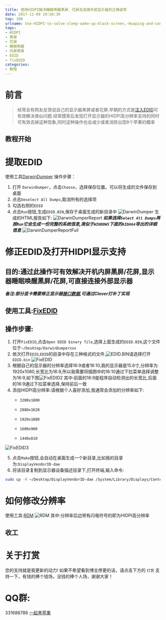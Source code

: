 ```yaml
---
title: 使用HIDPI解决睡眠唤醒黑屏、花屏及连接外部显示器的正确姿势
date: 2017-11-09 19:50:39
top: 100
urlname: Use-HIDPI-to-solve-sleep-wake-up-black-screen,-Huaping-and-connect-the-external-monitor-the-correct-posture
tags:
- HIDPI
- 黑屏
- 花屏
- 睡眠唤醒
- 内屏黑屏
- EDID
- fixEDID
categories:
- 教程
---
```

# 前言
> 经常会有网友反馈说自己的显示器黑屏或者花屏,早期的方式是[注入EDID](https://blog.daliansky.net/Mac-frequently-used-to-the-command---continuous-update.html)可有效解决类似问题.经常摸索后发现打开显示器的HIDPI高分辨率支持的同时可有效去掉这种现象,同时这种操作也会减少或者消除出现8个苹果的概率
 
## 教程开始

# 提取EDID
使用工具[DarwinDumper](https://bitbucket.org/blackosx/darwindumper)
操作步骤：

1. 打开 `DarwinDumper`，点击`Choose`，选择保存位置。可以将生成的文件保存到桌面
2. 点击`Deselect All Dumps`,取消所有的选择项
3. 勾选右侧的`EDID`
4. 点击`Run`按钮,生成`EDID.BIN`,保存于桌面生成的新目录中
![DarwinDumper](http://ous2s14vo.bkt.clouddn.com/DarwinDumper.jpg)
生成的HTML报告如下:
![DarwinDumperReport](http://ous2s14vo.bkt.clouddn.com/DarwinDumperReport.png)
***如果选择`Select All Dumps`再按`Run`它会生成一份完整的系统信息,类似于`WINDOWS`下面的`AIDA64`导出的详细信息***
![DarwinDumperReportFull](http://ous2s14vo.bkt.clouddn.com/DarwinDumperReportFull.png)

# 修正EDID及打开HIDPI显示支持
## 目的:通过此操作可有效解决开机内屏黑屏/花屏,显示器睡眠唤醒黑屏/花屏,可直接连接外部显示器
***备注:部分显卡需要修正显示器[接口数据](https://blog.daliansky.net/Intel-core-display-platformID-finishing.html),可通过Clover打补丁实现***
## 使用工具:[FixEDID](https://github.com/andyvand/FixEDID)

## 操作步骤:

1. 打开`FixEDID`,点击`Open EDID binary file`,选择上面生成的`EDID.BIN`,这个文件位于`~/Desktop/DarwinDumperxxx`
2. 依次打开`EDID`,`EDID`的目录中存在三种格式的文件,![EDID.BIN](http://ous2s14vo.bkt.clouddn.com/EDID.BIN.png)请选择打开`EDID.bin`
![FixEDID](http://ous2s14vo.bkt.clouddn.com/FixEDID.png)
3. 根据自己的显示器的分辨率选择16:9或者16:10,我的显示器是15.6寸,分辨率为1920x1080,长宽比为16:9,所以我需要将插图中的16:10通过下拉菜单选择调整为16:9,如下图![FixEDID2](http://ous2s14vo.bkt.clouddn.com/FixEDID2.png)
其中:前面的16:9是程序自动检测出的长宽比,后面的16:9通过下拉菜单选择,保持前后一致
4. 添加HIDPI高分辨率:请根据个人喜好添加,我通常会添加的分辨率如下:
    *     3200x1800
    *     2880x1620
    *     1920x1080
    *     1600x900
    *     1440x810
![FixEDID3](http://ous2s14vo.bkt.clouddn.com/FixEDID3.png)

5. 点击`Make`按钮,会自动在桌面生成一个新目录,比如我的目录为:`DisplayVendorID-dae`
6. 将该目录复制到显示器设备描述目录下,打开终端,输入命令:

``` sh
sudo cp -R ~/Desktop/DisplayVendorID-dae /System/Library/Displays/Contents/Resources/Overrides
```

# 如何修改分辨率
使用工具:[RDM](https://github.com/avibrazil/RDM)
![RDM](http://ous2s14vo.bkt.clouddn.com/RDM.png)
其中:分辨率后边带有闪电符号的即为HIDPI高分辨率

## 收工

   
# 关于打赏
您的支持就是我更新的动力!
如果不希望看到博主停更的话，请点击下方的 `打赏` 支持一下，有钱的捧个钱场，没钱的捧个人场，谢谢大家！
 
 
# QQ群:
331686786 [一起黑苹果](http://shang.qq.com/wpa/qunwpa?idkey=db511a29e856f37cbb871108ffa77a6e79dde47e491b8f2c8d8fe4d3c310de91)


